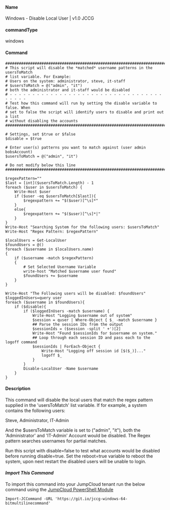 #### Name

Windows - Disable Local User | v1.0 JCCG

#### commandType

windows

#### Command

```
################################################################################
# This script will disable the *matched* username patterns in the usersToMatch
# list variable. For Example:
# Users on the system: administrator, steve, it-staff
# $usersToMatch = @("admin", "it")
# both the administrator and it-staff would be disabled
# - - - - - - - - - - - - - - - - - - - - - - - - - - - - - - - - - - - - - - -
# Test how this command will run by setting the disable variable to false. When
# set to false the script will identify users to disable and print out a list
# without disabling the accounts
################################################################################

# Settings, set $true or $false
$disable = $true

# Enter user(s) patterns you want to match against (user admin bobsAccount)
$usersToMatch = @("admin", "it")

# Do not modify below this line
################################################################################

$regexPattern=""
$last = [int]($usersToMatch.Length) - 1
foreach ($user in $usersToMatch) {
    Write-Host $user
    if ($user -eq $usersToMatch[$last]){
        $regexpattern += "$($user)[^\s]*"
    }
    else{
        $regexpattern += "$($user)[^\s]*|"
    }
}
Write-Host "Searching System for the following users: $usersToMatch"
Write-Host "Regex Pattern: $regexPattern"

$localUsers = Get-LocalUser
$foundUsers = @()
foreach ($username in $localUsers.name)
{
    if ($username -match $regexPattern)
    {
        # Set Selected Username Variable
        write-host "Matched $username user found"
        $foundUsers += $username
    }
}

Write-Host "The Following users will be disabled: $foundUsers"
$loggedInUsers=query user
foreach ($username in $foundUsers){
    if ($disable){
        if ($loggedInUsers -match $username) {
            Write-Host "Logging $username out of system"
            $session = quser | Where-Object { $_ -match $username }
            ## Parse the session IDs from the output
            $sessionIds = ($session -split ' +')[2]
            Write-Host "Found $sessionIds for $username on system."
            ## Loop through each session ID and pass each to the logoff command
            $sessionIds | ForEach-Object {
                Write-Host "Logging off session id [$($_)]..."
                logoff $_
            }
        }
        Disable-LocalUser -Name $username
    }
}
```

#### Description

This command will disable the local users that match the regex pattern supplied in the 'usersToMatch' list variable. If for example, a system contains the following users:

Steve, Administrator, IT-Admin

And the $usersToMatch variable is set to ("admin", "it"), both the 'Administrator' and 'IT-Admin' Account would be disabled. The Regex pattern searches usernames for partial matches.

Run this script with disable=false to test what accounts would be disabled before running disable=true. Set the reboot=true variable to reboot the system, upon next restart the disabled users will be unable to login.

#### *Import This Command*

To import this command into your JumpCloud tenant run the below command using the [JumpCloud PowerShell Module](https://github.com/TheJumpCloud/support/wiki/Installing-the-JumpCloud-PowerShell-Module)

```
Import-JCCommand -URL 'https://git.io/jccg-windows-64-bitmultilinecommand'
```

